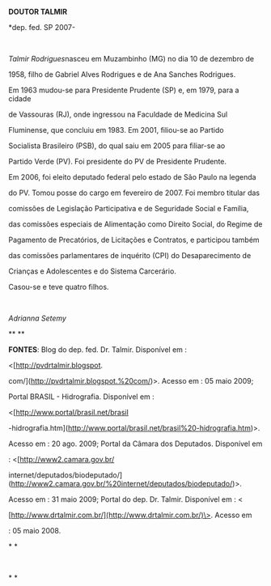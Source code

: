 **DOUTOR TALMIR**



\*dep. fed. SP 2007-



 



*Talmir Rodrigues*nasceu em Muzambinho (MG) no dia 10 de dezembro de

1958, filho de Gabriel Alves Rodrigues e de Ana Sanches Rodrigues.



Em 1963 mudou-se para Presidente Prudente (SP) e, em 1979, para a cidade

de Vassouras (RJ), onde ingressou na Faculdade de Medicina Sul

Fluminense, que concluiu em 1983. Em 2001, filiou-se ao Partido

Socialista Brasileiro (PSB), do qual saiu em 2005 para filiar-se ao

Partido Verde (PV). Foi presidente do PV de Presidente Prudente.



Em 2006, foi eleito deputado federal pelo estado de São Paulo na legenda

do PV. Tomou posse do cargo em fevereiro de 2007. Foi membro titular das

comissões de Legislação Participativa e de Seguridade Social e Família,

das comissões especiais de Alimentação como Direito Social, do Regime de

Pagamento de Precatórios, de Licitações e Contratos, e participou também

das comissões parlamentares de inquérito (CPI) do Desaparecimento de

Crianças e Adolescentes e do Sistema Carcerário.



Casou-se e teve quatro filhos.



 



*Adrianna Setemy*



** **



**FONTES**: Blog do dep. fed. Dr. Talmir. Disponível em :

\<[http://pvdrtalmir.blogspot.

com/](http://pvdrtalmir.blogspot.%20com/)\>. Acesso em : 05 maio 2009;

Portal BRASIL - Hidrografia. Disponível em :

\<[http://www.portal/brasil.net/brasil

-hidrografia.htm](http://www.portal/brasil.net/brasil%20-hidrografia.htm)\>.

Acesso em : 20 ago. 2009; Portal da Câmara dos Deputados. Disponível em

: \<[http://www2.camara.gov.br/

internet/deputados/biodeputado/](http://www2.camara.gov.br/%20internet/deputados/biodeputado/)\>.

Acesso em : 31 maio 2009; Portal do dep. Dr. Talmir. Disponível em : \<

[http://www.drtalmir.com.br/](http://www.drtalmir.com.br/)\>. Acesso em

: 05 maio 2008.



* *



 



* *



 



 

